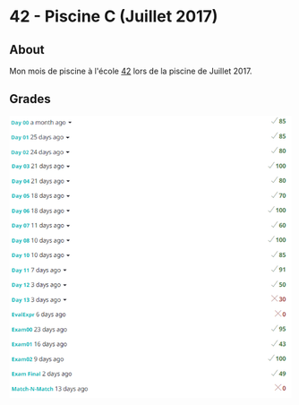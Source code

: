 # 42 - Piscine C (Juillet 2017)

## About

Mon mois de piscine à l'école [42](http://www.42.fr/) lors de la piscine de Juillet 2017.

## Grades

![Grades](./grades.png)
